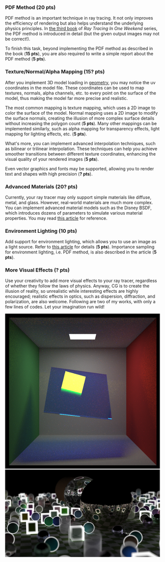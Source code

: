 ### PDF Method (20 pts)
PDF method is an important technique in ray tracing. It not only improves the efficiency of rendering but also helps understand the underlying physics principles. In [the third book](https://raytracing.github.io/books/RayTracingTheRestOfYourLife.html) of *Ray Tracing In One Weekend* series, the PDF method is introduced in detail (but the given output images may not be correct!). 

To finish this task, beyond implementing the PDF method as described in the book (**15 pts**), you are also required to write a simple report about the PDF method (**5 pts**).

### Texture/Normal/Alpha Mapping (15? pts)
After you implement 3D model loading in [geometry](geometry-bonus.md), you may notice the uv coordinates in the model file. These coordinates can be used to map textures, normals, alpha channels, etc. to every point on the surface of the model, thus making the model far more precise and realistic.

The most common mapping is texture mapping, which uses a 2D image to color the surface of the model. Normal mapping uses a 2D image to modify the surface normals, creating the illusion of more complex surface details without increasing the polygon count (**5 pts**). Many other mappings can be implemented similarly, such as alpha mapping for transparency effects, light mapping for lighting effects, etc. (**5 pts**).

What's more, you can implement advanced interpolation techniques, such as bilinear or trilinear interpolation. These techniques can help you achieve smoother transitions between different texture coordinates, enhancing the visual quality of your rendered images (**5 pts**).

Even vector graphics and fonts may be supported, allowing you to render text and shapes with high precision (**? pts**).

### Advanced Materials (20? pts)
Currently, your ray tracer may only support simple materials like diffuse, metal, and glass. However, real-world materials are much more complex. You can implement advanced material models such as the Disney BSDF, which introduces dozens of parameters to simulate various material properties. You may read [this article](https://schuttejoe.github.io/post/disneybsdf/) for reference.

### Environment Lighting (10 pts)
Add support for environment lighting, which allows you to use an image as a light source. Refer to [this article](http://dalab.se.sjtu.edu.cn/gitlab/courses/scotty3d/-/blob/master/docs/pathtracer/environment_lighting.md) for details (**5 pts**). Importance sampling for environment lighting, i.e. PDF method, is also described in the article (**5 pts**).

### More Visual Effects (? pts)
Use your creativity to add more visual effects to your ray tracer, regardless of whether they follow the laws of physics. Anyway, CG is to create the illusion of reality, so unrealistic while interesting effects are highly encouraged; realistic effects in optics, such as dispersion, diffraction, and polarization, are also welcome. Following are two of my works, with only a few lines of codes. Let your imagination run wild!

![test1](./assets/test1.png)
![test2](./assets/test2.png)
